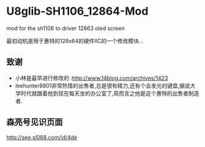 U8glib-SH1106_12864-Mod
=======================

mod for the sh1106 to driver 12863 oled screen

最初动机是用于惠特的128x64的硬件IIC的一个修改模块...

## 致谢
* 小林是最早进行修改的
:http://www.14blog.com/archives/1423
* leehunter8801非常热情的出售者,总是很有精力,还有个会发光的键盘,据说大学时代就跟着他到现在每天坐的办公室了,简而言之他是这个惠特的出售者制造者.

## 森亮号见识页面
http://see.sl088.com/id/4de
